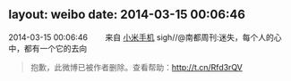layout: weibo
date: 2014-03-15 00:06:46
---
2014-03-15 00:06:46  &nbsp;&nbsp;&nbsp;&nbsp;&nbsp;&nbsp; 来自 <a href="http://app.weibo.com/t/feed/22zMnn" rel="nofollow">小米手机</a>
sigh//@南都周刊:迷失，每个人的心中，都有一个它的去向
>  抱歉，此微博已被作者删除。查看帮助：http://t.cn/Rfd3rQV
